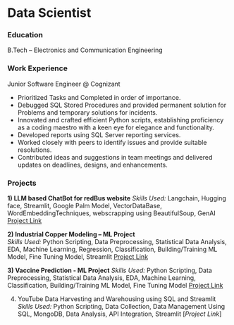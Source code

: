# Data Scientist

### Education
B.Tech – Electronics and Communication Engineering 

### Work Experience
Junior Software Engineer @ Cognizant
- Prioritized Tasks and Completed in order of importance.
- Debugged SQL Stored Procedures and provided permanent solution for Problems and temporary solutions for incidents.
- Innovated and crafted efficient Python scripts, establishing proficiency as a coding maestro with a keen eye for elegance and functionality.
- Developed reports using SQL Server reporting services.
- Worked closely with peers to identify issues and provide suitable resolutions.
- Contributed ideas and suggestions in team meetings and delivered updates on deadlines, designs, and enhancements.

### Projects
**1) LLM based ChatBot for redBus website**
*Skills Used:* Langchain, Hugging face, Streamlit, Google Palm Model, VectorDataBase, WordEmbeddingTechniques, webscrapping using BeautifulSoup, GenAI
[Project Link](https://llm-based-chatbot-for-redbus-fkrvppuofyxxdclgymc9me.streamlit.app/)

**2) Industrial Copper Modeling – ML Project**                                       
*Skills Used:* Python Scripting, Data Preprocessing, Statistical Data Analysis, EDA, Machine Learning, Regression, Classification, Building/Training ML Model, Fine Tuning Model, Streamlit
[Project Link](https://copper-modeling-ml-project-cjo7z7xbza6xyajbpqdkbt.streamlit.app/)

**3) Vaccine Prediction - ML Project**
*Skills Used:* Python Scripting, Data Preprocessing, Statistical Data Analysis, EDA, Machine Learning, Classification, Building/Training ML Model, Fine Tuning Model
[Project Link](https://vaccine-prediction-ml-project-v2rkhfkegcehq2kzdxezbf.streamlit.app/)

4) YouTube Data Harvesting and Warehousing using SQL and Streamlit 
*Skills Used:* Python Scripting, Data Collection, Data Management Using SQL, MongoDB, Data Analysis, API Integration, Streamlit
[*Project Link*]

